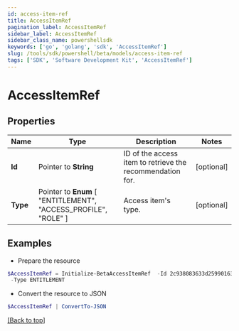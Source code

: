 ```yaml
---
id: access-item-ref
title: AccessItemRef
pagination_label: AccessItemRef
sidebar_label: AccessItemRef
sidebar_class_name: powershellsdk
keywords: ['go', 'golang', 'sdk', 'AccessItemRef'] 
slug: /tools/sdk/powershell/beta/models/access-item-ref
tags: ['SDK', 'Software Development Kit', 'AccessItemRef']
---
```



# AccessItemRef

## Properties

Name | Type | Description | Notes
------------ | ------------- | ------------- | -------------
**Id** |  Pointer to **String** | ID of the access item to retrieve the recommendation for. | [optional] 
**Type** |  Pointer to  **Enum** [  "ENTITLEMENT",    "ACCESS_PROFILE",    "ROLE" ] | Access item&#39;s type. | [optional] 

## Examples

- Prepare the resource
```powershell
$AccessItemRef = Initialize-BetaAccessItemRef  -Id 2c938083633d259901633d2623ec0375 `
 -Type ENTITLEMENT
```

- Convert the resource to JSON
```powershell
$AccessItemRef | ConvertTo-JSON
```


[[Back to top]](#) 


